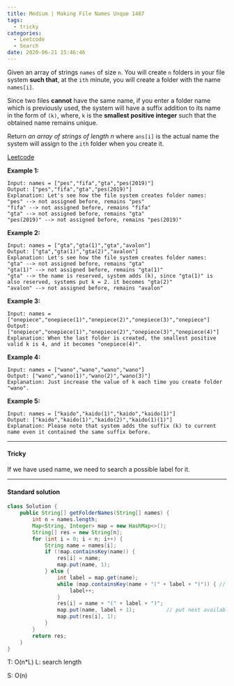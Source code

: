 ```yaml
---
title: Medium | Making File Names Unque 1487
tags:
  - tricky
categories:
  - Leetcode
  - Search
date: 2020-06-21 15:46:46
---
```


Given an array of strings `names` of size `n`. You will create `n` folders in your file system **such that**, at the `ith` minute, you will create a folder with the name `names[i]`.

Since two files **cannot** have the same name, if you enter a folder name which is previously used, the system will have a suffix addition to its name in the form of `(k)`, where, `k` is the **smallest positive integer** such that the obtained name remains unique.

Return *an array of strings of length n* where `ans[i]` is the actual name the system will assign to the `ith` folder when you create it.

[Leetcode](https://leetcode.com/problems/making-file-names-unique/)

<!--more-->

**Example 1:**

```
Input: names = ["pes","fifa","gta","pes(2019)"]
Output: ["pes","fifa","gta","pes(2019)"]
Explanation: Let's see how the file system creates folder names:
"pes" --> not assigned before, remains "pes"
"fifa" --> not assigned before, remains "fifa"
"gta" --> not assigned before, remains "gta"
"pes(2019)" --> not assigned before, remains "pes(2019)"
```

**Example 2:**

```
Input: names = ["gta","gta(1)","gta","avalon"]
Output: ["gta","gta(1)","gta(2)","avalon"]
Explanation: Let's see how the file system creates folder names:
"gta" --> not assigned before, remains "gta"
"gta(1)" --> not assigned before, remains "gta(1)"
"gta" --> the name is reserved, system adds (k), since "gta(1)" is also reserved, systems put k = 2. it becomes "gta(2)"
"avalon" --> not assigned before, remains "avalon"
```

**Example 3:**

```
Input: names = ["onepiece","onepiece(1)","onepiece(2)","onepiece(3)","onepiece"]
Output: ["onepiece","onepiece(1)","onepiece(2)","onepiece(3)","onepiece(4)"]
Explanation: When the last folder is created, the smallest positive valid k is 4, and it becomes "onepiece(4)".
```

**Example 4:**

```
Input: names = ["wano","wano","wano","wano"]
Output: ["wano","wano(1)","wano(2)","wano(3)"]
Explanation: Just increase the value of k each time you create folder "wano".
```

**Example 5:**

```
Input: names = ["kaido","kaido(1)","kaido","kaido(1)"]
Output: ["kaido","kaido(1)","kaido(2)","kaido(1)(1)"]
Explanation: Please note that system adds the suffix (k) to current name even it contained the same suffix before.
```

---

#### Tricky 

If we have used name, we need to search a possible label for it.

---

#### Standard solution  

```java
class Solution {
    public String[] getFolderNames(String[] names) {
        int n = names.length;
        Map<String, Integer> map = new HashMap<>();
        String[] res = new String[n];
        for (int i = 0; i < n; i++) {
            String name = names[i];
            if (!map.containsKey(name)) {
                res[i] = name;
                map.put(name, 1);
            } else {
                int label = map.get(name);
                while (map.containsKey(name + "(" + label + ")")) { // search possible label
                    label++;
                }
                res[i] = name + "(" + label + ")";
                map.put(name, label + 1);          // put next available label into map.
                map.put(res[i], 1);
            }
        }
        return res;
    }
}
```

T: O(n*L)			L: search length

S: O(n)

